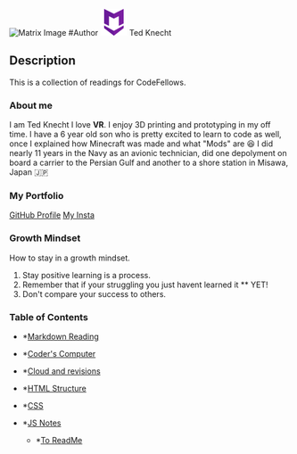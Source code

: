 ![Matrix Image](https://www.teahub.io/photos/full/88-880248_cypher-matrix-computer.jpg "Matrix Image")
#Author 
![alt text](https://github.com/adam-p/markdown-here/raw/master/src/common/images/icon48.png "not my logo")
Ted Knecht

##  Description
This is a collection of readings for CodeFellows.

###  About me
I am Ted Knecht I love  **VR**. I enjoy 3D printing and prototyping in my off time. I have a 6 year old son who is pretty excited to learn to code as well, once I explained how Minecraft was made and what "Mods" are :laughing:
I did nearly 11 years in the Navy as an avionic technician, did one depolyment on board a carrier to the Persian Gulf and another to a shore station in Misawa, Japan :jp:

###  My Portfolio

[GitHub Profile](https://github.com/Ritzoosk)
[My Insta](https://www.instagram.com/arbor_and_ore/?hl=en)


###  Growth Mindset
How to stay in a  growth mindset.

1.  Stay positive learning is a process.
2.  Remember that if your struggling you just havent learned it ** YET!
3.  Don't compare your success to others.

### Table of Contents

- *[Markdown Reading](markdown.md) 
- *[Coder's Computer](coders_computer.md)
- *[Cloud and revisions](revisions_cloud.md)
- *[HTML Structure](html.md)
- *[CSS](css_notes.md)
- *[JS Notes](js_notes.md)


  - *[To ReadMe](https://github.com/Ritzoosk/reading-notes)


